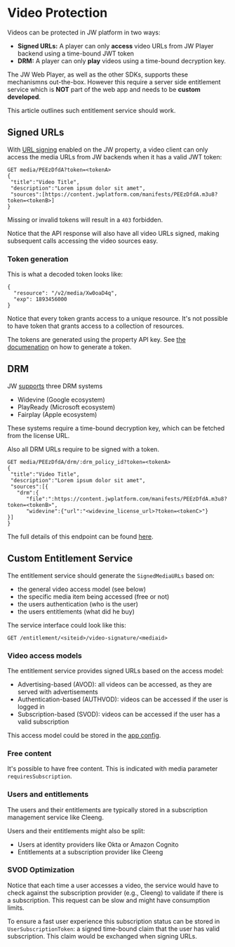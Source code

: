 # Video Protection

Videos can be protected in JW platform in two ways:

- **Signed URLs:** A player can only **access** video URLs from JW Player backend using a time-bound JWT token
- **DRM:** A player can only **play** videos using a time-bound decryption key. 

The  JW Web Player, as well as the other SDKs, supports these mechanismns out-the-box. However this require a server side entitlement service which is **NOT** part of the web app and needs to be **custom developed**.

This article outlines such entitlement service should work. 

## Signed URLs

With [URL signing](https://support.jwplayer.com/articles/how-to-enable-url-token-signing) enabled on the JW property, a video client can only access the media URLs from JW backends when it has a valid JWT token:

```
GET media/PEEzDfdA?token=<tokenA>
{
 "title":"Video Title",
 "description":"Lorem ipsum dolor sit amet", 
 "sources":[https://content.jwplatform.com/manifests/PEEzDfdA.m3u8?token=<tokenB>]
}
```

Missing or invalid tokens will result in a `403` forbidden.

Notice that the API response will also have all video URLs signed, making subsequent calls accessing the video sources easy.

### Token generation

This is what a decoded token looks like:

```
{
  "resource": "/v2/media/Xw0oaD4q",
  "exp": 1893456000
}
```

Notice that every token grants access to a unique resource. It's not possible to have token that grants access to a collection of resources.

The tokens are generated using the property API key. See [the documenation](https://developer.jwplayer.com/jwplayer/docs/protect-your-content-with-signed-urls) on how to generate a token.

## DRM

JW [supports](https://developer.jwplayer.com/jwplayer/docs/enable-drm-with-jw-stream) three DRM systems

* Widevine (Google ecosystem)
* PlayReady (Microsoft ecosystem)
* Fairplay (Apple ecosystem)

These systems require a time-bound decryption key, which can be fetched from the license URL. 

Also all DRM URLs require to be signed with a token.

```
GET media/PEEzDfdA/drm/:drm_policy_id?token=<tokenA>
{
 "title":"Video Title",
 "description":"Lorem ipsum dolor sit amet", 
 "sources":[{
   "drm":{
      "file":":https://content.jwplatform.com/manifests/PEEzDfdA.m3u8?token=<tokenB>",
      "widevine":{"url":"<widevine_license_url>?token=<tokenC>"}
}]
}
```

The full details of this endpoint can be found [here](https://developer.jwplayer.com/jwplayer/reference/get_v2-media-media-id-drm-policy-id).

## Custom Entitlement Service

The entitlement service should generate the `SignedMediaURLs` based on:
- the general video access model (see below)
- the specific media item being accessed (free or not)
- the users authentication (who is the user)
- the users entitlements (what did he buy)

The service interface could look like this: 

`GET /entitlement/<siteid>/video-signature/<mediaid>`

### Video access models

The entitlement service provides signed URLs based on the access model: 

- Advertising-based (AVOD): all videos can be accessed, as they are served with advertisements
- Authentication-based (AUTHVOD): videos can be accessed if the user is logged in
- Subscription-based (SVOD): videos can be accessed if the user has a valid subscription

This access model could be stored in the [app config](/docs/configuration.md). 

### Free content

It's possible to have free content. This is indicated with media parameter `requiresSubscription`. 

### Users and entitlements
The users and their entitlements are typically stored in a subscription management service like Cleeng. 

Users and their entitlements might also be split: 
- Users at identity providers like Okta or Amazon Cognito
- Entitlements at a subscription provider like Cleeng

### SVOD Optimization

Notice that each time a user accesses a video, the service would have to check against the subscription provider (e.g., Cleeng) to validate if there is a subscription. This request can be slow and might have consumption limits. 

To ensure a fast user experience this subscription status can be stored in ``UserSubscriptionToken``: a signed time-bound claim that the user has valid subscription. This claim would be exchanged when signing URLs. 
